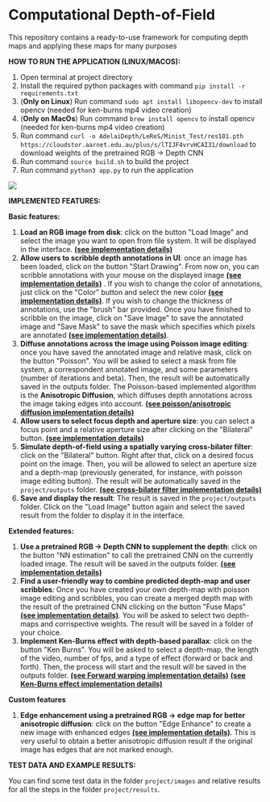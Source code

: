 # Computational Depth-of-Field 

This repository contains a ready-to-use framework for computing depth maps and applying these maps for many purposes

**HOW TO RUN THE APPLICATION (LINUX/MACOS):**
1. Open terminal at project directory
1. Install the required python packages with command `pip install -r requirements.txt`
1. (**Only on Linux**) Run command `sudo apt install libopencv-dev` to install opencv (needed for ken-burns mp4 video creation)
1. (**Only on MacOs**) Run command `brew install opencv` to install opencv (needed for ken-burns mp4 video creation)
1. Run command `curl -o AdelaiDepth/LeReS/Minist_Test/res101.pth https://cloudstor.aarnet.edu.au/plus/s/lTIJF4vrvHCAI31/download` to download weights of the pretrained RGB -> Depth CNN
1. Run command `source build.sh` to build the project 
1. Run command `python3 app.py` to run the application


![](project/screenshot.png)

**IMPLEMENTED FEATURES:**

**Basic features:**
1. **Load an RGB image from disk**: click on the button "Load Image" and select the image you want to open from file system. It will be displayed in the interface. [**(see implementation details)**](https://gitlab.ewi.tudelft.nl/cgv/cs4365/student-repositories/2023-2024/cs436523itamassia/-/blob/main/project/app.py?ref_type=heads#L110)
2. **Allow users to scribble depth annotations in UI**: once an image has been loaded, click on the button "Start Drawing". From now on, you can scribble annotations with your mouse on the displayed image [**(see implementation details)**](https://gitlab.ewi.tudelft.nl/cgv/cs4365/student-repositories/2023-2024/cs436523itamassia/-/blob/main/project/app.py?ref_type=heads#L180) . If you wish to change the color of annotations, just click on the "Color" button and select the new color [**(see implementation details)**](https://gitlab.ewi.tudelft.nl/cgv/cs4365/student-repositories/2023-2024/cs436523itamassia/-/blob/main/project/app.py?ref_type=heads#L198). If you wish to change the thickness of annotations, use the "brush" bar provided. Once you have finished to scribble on the image, click on "Save Image" to save the annotated image and "Save Mask" to save the mask which specifies which pixels are annotated [**(see implementation details)**](https://gitlab.ewi.tudelft.nl/cgv/cs4365/student-repositories/2023-2024/cs436523itamassia/-/blob/main/project/app.py?ref_type=heads#L222).
3. **Diffuse annotations across the image using Poisson image editing**: once you have saved the annotated image and relative mask, click on the button "Poisson". You will be asked to select a mask from file system, a correspondent annotated image, and some parameters (number of iterations and beta). Then, the result will be automatically saved in the outputs folder. The Poisson-based implemented algorithm is the **Anisotropic Diffusion**, which diffuses depth annotations across the image taking edges into account. [**(see poisson/anisotropic diffusion implementation details)**](https://gitlab.ewi.tudelft.nl/cgv/cs4365/student-repositories/2023-2024/cs436523itamassia/-/blob/main/project/poisson_and_bilateral/src/your_code_here.h?ref_type=heads#L47)
4. **Allow users to select focus depth and aperture size**: you can select a focus point and a relative aperture size after clicking on the "Bilateral" button. [**(see implementation details)**](https://gitlab.ewi.tudelft.nl/cgv/cs4365/student-repositories/2023-2024/cs436523itamassia/-/blob/main/project/app.py?ref_type=heads#L233)
5. **Simulate depth-of-field using a spatially varying cross-bilater filter**: click on the "Bilateral" button. Right after that, click on a desired focus point on the image. Then, you will be allowed to select an aperture size and a depth-map (previously generated, for instance, with poisson image editing button). The result will be automatically saved in the `project/outputs` folder. [**(see cross-bilater filter implementation details)**](https://gitlab.ewi.tudelft.nl/cgv/cs4365/student-repositories/2023-2024/cs436523itamassia/-/blob/main/project/poisson_and_bilateral/src/your_code_here.h?ref_type=heads#L154)
6. **Save and display the result**: The result is saved in the `project/outputs` folder. Click on the "Load Image" button again and select the saved result from the folder to display it in the interface.

**Extended features:**

1. **Use a pretrained RGB -> Depth CNN to supplement the depth**: click on the button "NN estimation" to call the pretrained CNN on the currently loaded image. The result will be saved in the outputs folder. [**(see implementation details)**](https://gitlab.ewi.tudelft.nl/cgv/cs4365/student-repositories/2023-2024/cs436523itamassia/-/blob/main/project/app.py?ref_type=heads#L302)
2. **Find a user-friendly way to combine predicted depth-map and user scribbles**: Once you have created your own depth-map with poisson image editing and scribbles, you can create a merged depth map with the result of the pretrained CNN clicking on the button "Fuse Maps" [**(see implementation details)**](https://gitlab.ewi.tudelft.nl/cgv/cs4365/student-repositories/2023-2024/cs436523itamassia/-/blob/main/project/app.py?ref_type=heads#L336). You will be asked to select two depth-maps and corrispective weights. The result will be saved in a folder of your choice.
3. **Implement Ken-Burns effect with depth-based parallax**: click on the button "Ken Burns". You will be asked to select a depth-map, the length of the video, number of fps, and a type of effect (forward or back and forth). Then, the process will start and the result will be saved in the outputs folder. [**(see Forward warping implementation details)**](https://gitlab.ewi.tudelft.nl/cgv/cs4365/student-repositories/2023-2024/cs436523itamassia/-/blob/main/project/ken-burns/src/your_code_here.h?ref_type=heads#L236) [**(see Ken-Burns effect implementation details)**](https://gitlab.ewi.tudelft.nl/cgv/cs4365/student-repositories/2023-2024/cs436523itamassia/-/blob/main/project/ken-burns/src/main.cpp?ref_type=heads#L44) 

**Custom features**
1. **Edge enhancement using a pretrained RGB -> edge map for better anisotropic diffusion**: click on the button "Edge Enhance" to create a new image with enhanced edges [**(see implementation details)**](https://gitlab.ewi.tudelft.nl/cgv/cs4365/student-repositories/2023-2024/cs436523itamassia/-/blob/main/project/app.py?ref_type=heads#L412). This is very useful to obtain a better anisotropic diffusion result if the original image has edges that are not marked enough.

**TEST DATA AND EXAMPLE RESULTS:**

You can find some test data in the folder `project/images` and relative results for all the steps in the folder `project/results`.



